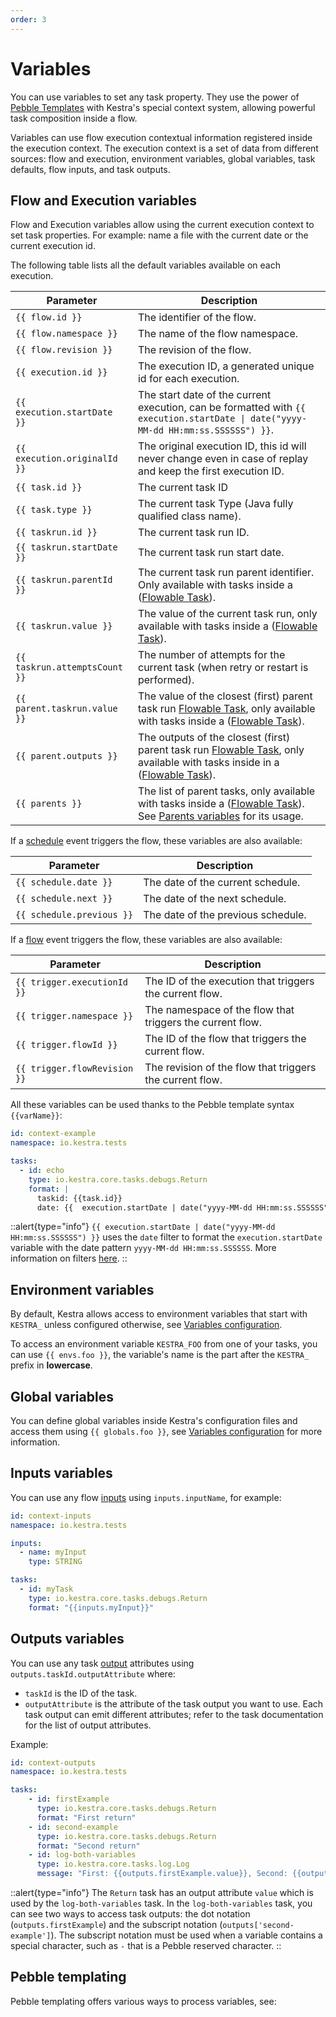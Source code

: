 ```yaml
---
order: 3
---
```


# Variables

You can use variables to set any task property. They use the power of [Pebble Templates](https://pebbletemplates.io/) with Kestra's special context system, allowing powerful task composition inside a flow.

Variables can use flow execution contextual information registered inside the execution context. The execution context is a set of data from different sources: flow and execution, environment variables, global variables, task defaults, flow inputs, and task outputs.

## Flow and Execution variables

Flow and Execution variables allow using the current execution context to set task properties. For example: name a file with the current date or the current execution id.

The following table lists all the default variables available on each execution.

| Parameter | Description |
| ---------- | ----------- |
|  `{{ flow.id }}` | The identifier of the flow. |
|  `{{ flow.namespace }}` | The name of the flow namespace. |
|  `{{ flow.revision }}` | The revision of the flow. |
|  `{{ execution.id }}` | The execution ID, a generated unique id for each execution. |
|  `{{ execution.startDate }}` | The start date of the current execution, can be formatted with `{{ execution.startDate \| date("yyyy-MM-dd HH:mm:ss.SSSSSS") }}`. |
|  `{{ execution.originalId }}` | The original execution ID, this id will never change even in case of replay and keep the first execution ID. |
|  `{{ task.id }}` | The current task ID |
|  `{{ task.type }}` | The current task Type (Java fully qualified class name). |
|  `{{ taskrun.id }}` | The current task run ID. |
|  `{{ taskrun.startDate }}` | The current task run start date. |
|  `{{ taskrun.parentId }}` | The current task run parent identifier. Only available with tasks inside a  ([Flowable Task](../tasks#flowable-tasks)).|
|  `{{ taskrun.value }}` | The value of the current task run, only available with tasks inside a ([Flowable Task](../tasks#flowable-tasks)). |
|  `{{ taskrun.attemptsCount }}` | The number of attempts for the current task (when retry or restart is performed). |
|  `{{ parent.taskrun.value }}` | The value of the closest (first) parent task run [Flowable Task](../tasks#flowable-tasks), only available with tasks inside a ([Flowable Task](../tasks#flowable-tasks)). |
|  `{{ parent.outputs }}` | The outputs of the closest (first) parent task run [Flowable Task](../tasks#flowable-tasks), only available with tasks inside in a ([Flowable Task](../tasks#flowable-tasks)). |
|  `{{ parents }}` | The list of parent tasks, only available with tasks inside a ([Flowable Task](../tasks#flowable-tasks)). See [Parents variables](../variables/basic-usage.md#parents-with-flowable-task) for its usage. |

If a [schedule](../triggers/schedule.md) event triggers the flow, these variables are also available:

| Parameter | Description |
| ---------- | ----------- |
|  `{{ schedule.date }}` | The date of the current schedule. |
|  `{{ schedule.next }}` | The date of the next schedule. |
|  `{{ schedule.previous }}` | The date of the previous schedule. |

If a [flow](../triggers/flow.md) event triggers the flow, these variables are also available:

| Parameter | Description |
| ---------- | ----------- |
|  `{{ trigger.executionId }}` | The ID of the execution that triggers the current flow. |
|  `{{ trigger.namespace }}` | The namespace of the flow that triggers the current flow. |
|  `{{ trigger.flowId }}` | The ID of the flow that triggers the current flow. |
|  `{{ trigger.flowRevision }}` | The revision of the flow that triggers the current flow. |

All these variables can be used thanks to the Pebble template syntax `{{varName}}`:

```yaml
id: context-example
namespace: io.kestra.tests

tasks:
  - id: echo
    type: io.kestra.core.tasks.debugs.Return
    format: |
      taskid: {{task.id}}
      date: {{  execution.startDate | date("yyyy-MM-dd HH:mm:ss.SSSSSS") }}
```

::alert{type="info"}
`{{ execution.startDate | date("yyyy-MM-dd HH:mm:ss.SSSSSS") }}` uses the `date` filter to format the `execution.startDate` variable with the date pattern `yyyy-MM-dd HH:mm:ss.SSSSSS`. More information on filters [here](./filter/).
::

## Environment variables

By default, Kestra allows access to environment variables that start with `KESTRA_` unless configured otherwise, see [Variables configuration](../../administrator-guide/configuration/others#variables-configuration).

To access an environment variable `KESTRA_FOO` from one of your tasks, you can use `{{ envs.foo }}`, the variable's name is the part after the `KESTRA_` prefix in **lowercase**.

## Global variables

You can define global variables inside Kestra's configuration files and access them using `{{ globals.foo }}`, see [Variables configuration](../../administrator-guide/configuration/others#variables-configuration) for more information.

## Inputs variables

You can use any flow [inputs](../inputs) using `inputs.inputName`, for example:

```yaml
id: context-inputs
namespace: io.kestra.tests

inputs:
  - name: myInput
    type: STRING

tasks:
  - id: myTask
    type: io.kestra.core.tasks.debugs.Return
    format: "{{inputs.myInput}}"
```

## Outputs variables

You can use any task [output](../outputs) attributes using `outputs.taskId.outputAttribute` where:
- `taskId` is the ID of the task.
- `outputAttribute` is the attribute of the task output you want to use. Each task output can emit different attributes; refer to the task documentation for the list of output attributes.

Example:

```yaml
id: context-outputs
namespace: io.kestra.tests

tasks:
    - id: firstExample
      type: io.kestra.core.tasks.debugs.Return
      format: "First return"
    - id: second-example
      type: io.kestra.core.tasks.debugs.Return
      format: "Second return"
    - id: log-both-variables
      type: io.kestra.core.tasks.log.Log
      message: "First: {{outputs.firstExample.value}}, Second: {{outputs['second-example'].value}}"
```

::alert{type="info"}
The `Return` task has an output attribute `value` which is used by the `log-both-variables` task.
In the `log-both-variables` task, you can see two ways to access task outputs: the dot notation (`outputs.firstExample`) and the subscript notation (`outputs['second-example']`). The subscript notation must be used when a variable contains a special character, such as `-` that is a Pebble reserved character.
::

## Pebble templating
Pebble templating offers various ways to process variables, see:

<ChildTableOfContents :max="1" />
